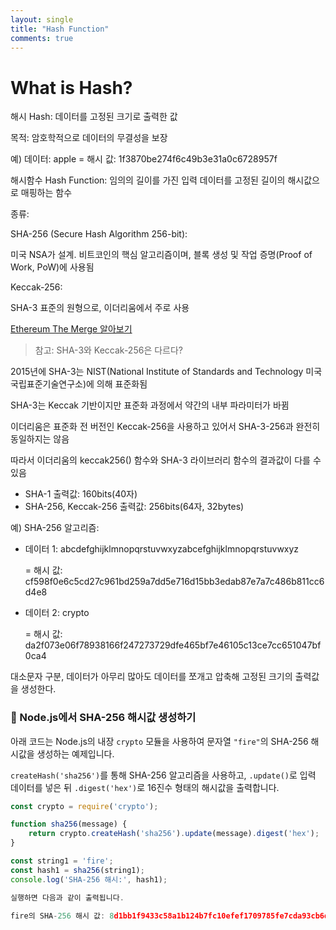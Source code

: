 ```yaml
---
layout: single
title: "Hash Function"
comments: true
---
```


# What is Hash?

해시 Hash: 데이터를 고정된 크기로 출력한 값

목적: 암호학적으로 데이터의 무결성을 보장

예) 데이터: apple = 해시 값: 1f3870be274f6c49b3e31a0c6728957f

해시함수 Hash Function: 임의의 길이를 가진 입력 데이터를 고정된 길이의 해시값으로 매핑하는 함수

종류: 

SHA-256 (Secure Hash Algorithm 256-bit): 

미국 NSA가 설계. 비트코인의 핵심 알고리즘이며, 블록 생성 및 작업 증명(Proof of Work, PoW)에 사용됨

Keccak-256:

SHA-3 표준의 원형으로, 이더리움에서 주로 사용 

[Ethereum The Merge 알아보기](https://jennajhki.github.io/themerge/)

> 참고: SHA-3와 Keccak-256은 다르다?

2015년에 SHA-3는 NIST(National Institute of Standards and Technology 미국 국립표준기술연구소)에 의해 표준화됨

SHA-3는 Keccak 기반이지만 표준화 과정에서 약간의 내부 파라미터가 바뀜

이더리움은 표준화 전 버전인 Keccak-256을 사용하고 있어서 SHA-3-256과 완전히 동일하지는 않음

따라서 이더리움의 keccak256() 함수와 SHA-3 라이브러리 함수의 결과값이 다를 수 있음

* SHA-1 출력값: 160bits(40자)
* SHA-256, Keccak-256 출력값: 256bits(64자, 32bytes)

예) SHA-256 알고리즘:
* 데이터 1: abcdefghijklmnopqrstuvwxyzabcefghijklmnopqrstuvwxyz

  = 해시 값: cf598f0e6c5cd27c961bd259a7dd5e716d15bb3edab87e7a7c486b811cc6d4e8
* 데이터 2: crypto

  = 해시 값: da2f073e06f78938166f247273729dfe465bf7e46105c13ce7cc651047bf0ca4
  
대소문자 구분, 데이터가 아무리 많아도 데이터를 쪼개고 압축해 고정된 크기의 출력값을 생성한다.

### 🔐 Node.js에서 SHA-256 해시값 생성하기

아래 코드는 Node.js의 내장 `crypto` 모듈을 사용하여 문자열 `"fire"`의 SHA-256 해시값을 생성하는 예제입니다.  

`createHash('sha256')`를 통해 SHA-256 알고리즘을 사용하고, `.update()`로 입력 데이터를 넣은 뒤 `.digest('hex')`로 16진수 형태의 해시값을 출력합니다.

```js
const crypto = require('crypto');

function sha256(message) {
    return crypto.createHash('sha256').update(message).digest('hex');
}

const string1 = 'fire';
const hash1 = sha256(string1);
console.log('SHA-256 해시:', hash1);

실행하면 다음과 같이 출력됩니다.

fire의 SHA-256 해시 값: 8d1bb1f9433c58a1b124b7fc10efef1709785fe7cda93cb6d5672e74e3cda217
